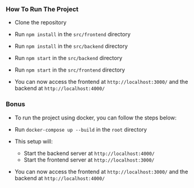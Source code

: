 ### How To Run The Project
- Clone the repository

- Run `npm install` in the `src/frontend` directory

- Run `npm install` in the `src/backend` directory

- Run `npm start` in the `src/backend` directory

- Run `npm start` in the `src/frontend` directory

- You can now access the frontend at `http://localhost:3000/` and the backend at `http://localhost:4000/`

### Bonus
- To run the project using docker, you can follow the steps below:

- Run `docker-compose up --build` in the `root` directory

 - This setup will:
    - Start the backend server at `http://localhost:4000/`
    - Start the frontend server at `http://localhost:3000/`

- You can now access the frontend at `http://localhost:3000/` and the backend at `http://localhost:4000/`
